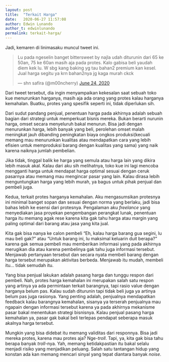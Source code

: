 ```yaml
---
layout: post
title:  "Terkait Harga"
date:   2020-06-27 11:57:08
author: Edwin Lunando
author_t: edwinlunando
permalink: terkait-harga/
---
```


Jadi, kemaren di linimasaku muncul tweet ini.

<blockquote class="twitter-tweet"><p lang="in" dir="ltr">Lu pada ngeselin banget bittersweet by najla udah diturunin dari 65 ke 50an, 75 ke 60an masih aja pada protes. Kalo gabisa beli yaudah diem kek lu. W sbg kang baking yg tau bahan2 premium kan kesel. Jual harga segitu ya krn bahan2nya jg kaga murah ckck</p>&mdash; shn safira (@m00ncherry) <a href="https://twitter.com/m00ncherry/status/1275924242668720128?ref_src=twsrc%5Etfw">June 24, 2020</a></blockquote> <script async src="https://platform.twitter.com/widgets.js" charset="utf-8"></script>

Dari tweet tersebut, dia ingin menyampaikan kekesalan saat sebuah toko kue menurunkan harganya, masih aja ada orang yang protes kalau harganya kemahalan. Buatku, protes yang spesifik seperti ini, tidak diperlukan sih.

Dari sudut pandang penjual, penentuan harga pada akhirnya adalah sebuah bagian dari strategi untuk memperkuat bisnis mereka. Bukan berarti nurunin harga, omset secara menyeluruh bakal menurun. Bisa jadi dengan menurunkan harga, lebih banyak yang beli, perolehan omset malah meningkat jauh dibanding peningkatan biaya ongkos produksi(kecuali memang mau menurunkan kualitas atau mendapatkan cara yang lebih efisien untuk memproduksi barang dengan kualitas yang sama) yang naik karena naiknya jumlah pembelian.

Jika tidak, tinggal balik ke harga yang semula atau harga lain yang dikira lebih masuk akal. Kalau dari aku sih melihatnya, toko kue ini lagi mencoba mengganti harga untuk mendapat harga optimal sesuai dengan ceruk pasarnya atau memang mau mengincar pasar yang lain. Kalau dirasa lebih menguntungkan harga yang lebih murah, ya bagus untuk pihak penjual dan pembeli juga.

Kedua, terkait protes harganya kemahalan. Aku mengasumsikan protesnya ini minimal banget sopan dan sesuai dengan norma yang berlaku, jadi bisa bahas lebih ke esensi dari protesnya. Pengalaman aku *freelance* yang menyediakan jasa proyekan pengembangan perangkat lunak, penentuan harga itu memang agak rese karena kita gak tahu harga atau margin yang paling optimal dari barang atau jasa yang kita jual.

Kita gak bisa nanya ke calon pembeli “Eh, kalau harga barang gua segini, lu mau beli gak?” atau “Untuk barang ini, lu maksimal keluarin duit berapa?” karena gak semua pembeli mau memberikan informasi yang pada akhirnya merugikan dia atau karena pembelinya gak tahu juga informasi tersebut. Menjawab pertanyaan tersebut dan secara nyata membeli barang dengan harga tersebut merupakan aktivitas berbeda. Menjawab itu mudah, membeli itu… tidak semudah itu.

Yang bisa penjual lakukan adalah pasang harga dan tunggu respon dari pembeli. Nah, protes harga kemahalan ini merupakan salah satu respon yang artinya ya ada permintaan terkait barangnya, tapi rasio value dengan harganya belum pas. Kalau sudah diturunin tapi tidak beli juga ya artinya belum pas juga rasionya. Yang penting adalah, penjualnya mendapatkan feedback kalau barangnya kemahalan, sisanya ya terserah penjualnya mau ngapain dengan informasi tersebut karena ya pada akhirnya mekanisme pasar bakal menentukan strategi bisnisnya. Kalau penjual pasang harga kemahalan ya, pasar gak bakal beli terlepas pendapat seberapa masuk akalnya harga tersebut.

Mungkin yang bisa didebat itu memang validitas dari responnya. Bisa jadi mereka protes, karena mau protes aja? Nge-*troll*. Tapi, ya, kita gak bisa tahu berapa banyak *troll*-nya. Yah, memang ketidakpastian itu bakal selalu menjadi risiko yang menjadikan peluang. Salah satu tantangan hidup yang konstan ada kan memang mencari sinyal yang tepat diantara banyak *noise*.



